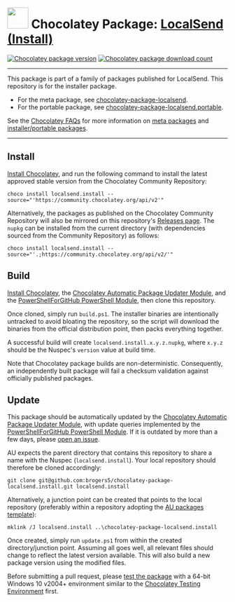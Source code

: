 ﻿# <img src="https://cdn.jsdelivr.net/gh/brogers5/chocolatey-package-localsend.install@3f4aecbffec6b5f802027e5d928f1738ffd982bf/localsend.install.png" width="48" height="48"/> Chocolatey Package: [LocalSend (Install)](https://community.chocolatey.org/packages/localsend.install)

[![Chocolatey package version](https://img.shields.io/chocolatey/v/localsend.install.svg)](https://community.chocolatey.org/packages/localsend.install)
[![Chocolatey package download count](https://img.shields.io/chocolatey/dt/localsend.install.svg)](https://community.chocolatey.org/packages/localsend.install)

---

This package is part of a family of packages published for LocalSend. This repository is for the installer package.

* For the meta package, see [chocolatey-package-localsend](https://github.com/brogers5/chocolatey-package-localsend).
* For the portable package, see [chocolatey-package-localsend.portable](https://github.com/brogers5/chocolatey-package-localsend.portable).

See the [Chocolatey FAQs](https://docs.chocolatey.org/en-us/faqs) for more information on [meta packages](https://docs.chocolatey.org/en-us/faqs#what-is-the-difference-between-packages-no-suffix-as-compared-to.install.portable) and [installer/portable packages](https://docs.chocolatey.org/en-us/faqs#what-distinction-does-chocolatey-make-between-an-installable-and-a-portable-application).

---

## Install

[Install Chocolatey](https://chocolatey.org/install), and run the following command to install the latest approved stable version from the Chocolatey Community Repository:

```shell
choco install localsend.install --source="'https://community.chocolatey.org/api/v2'"
```

Alternatively, the packages as published on the Chocolatey Community Repository will also be mirrored on this repository's [Releases page](https://github.com/brogers5/chocolatey-package-localsend.install/releases). The `nupkg` can be installed from the current directory (with dependencies sourced from the Community Repository) as follows:

```shell
choco install localsend.install --source="'.;https://community.chocolatey.org/api/v2/'"
```

## Build

[Install Chocolatey](https://chocolatey.org/install), the [Chocolatey Automatic Package Updater Module](https://github.com/majkinetor/au), and the [PowerShellForGitHub PowerShell Module](https://github.com/microsoft/PowerShellForGitHub), then clone this repository.

Once cloned, simply run `build.ps1`. The installer binaries are intentionally untracked to avoid bloating the repository, so the script will download the binaries from the official distribution point, then packs everything together.

A successful build will create `localsend.install.x.y.z.nupkg`, where `x.y.z` should be the Nuspec's `version` value at build time.

Note that Chocolatey package builds are non-deterministic. Consequently, an independently built package will fail a checksum validation against officially published packages.

## Update

This package should be automatically updated by the [Chocolatey Automatic Package Updater Module](https://github.com/majkinetor/au), with update queries implemented by the [PowerShellForGitHub PowerShell Module](https://github.com/microsoft/PowerShellForGitHub). If it is outdated by more than a few days, please [open an issue](https://github.com/brogers5/chocolatey-package-localsend.install/issues).

AU expects the parent directory that contains this repository to share a name with the Nuspec (`localsend.install`). Your local repository should therefore be cloned accordingly:

```shell
git clone git@github.com:brogers5/chocolatey-package-localsend.install.git localsend.install
```

Alternatively, a junction point can be created that points to the local repository (preferably within a repository adopting the [AU packages template](https://github.com/majkinetor/au-packages-template)):

```shell
mklink /J localsend.install ..\chocolatey-package-localsend.install
```

Once created, simply run `update.ps1` from within the created directory/junction point. Assuming all goes well, all relevant files should change to reflect the latest version available. This will also build a new package version using the modified files.

Before submitting a pull request, please [test the package](https://docs.chocolatey.org/en-us/community-repository/moderation/package-verifier#steps-for-each-package) with a 64-bit Windows 10 v2004+ environment similar to the [Chocolatey Testing Environment](https://github.com/chocolatey-community/chocolatey-test-environment) first.
